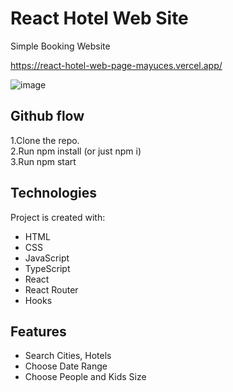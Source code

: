# React Hotel Web Site

Simple Booking Website

https://react-hotel-web-page-mayuces.vercel.app/

![image](https://user-images.githubusercontent.com/65825450/209291658-0ded7c18-699f-414d-8265-b1a528f8f1f0.png)

## Github flow
1.Clone the repo.  
2.Run npm install (or just npm i)  
3.Run npm start  
## Technologies
Project is created with:
* HTML
* CSS
* JavaScript
* TypeScript
* React
* React Router
* Hooks

## Features
* Search Cities, Hotels
* Choose Date Range
* Choose People and Kids Size



